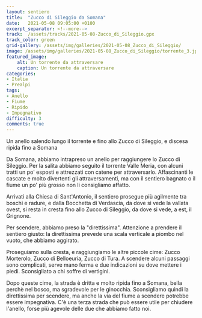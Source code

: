 ```yaml
---
layout: sentiero
title:  "Zucco di Sileggio da Somana"
date:   2021-05-08 09:05:00 +0100
excerpt_separator: <!--more-->
track:  /assets/tracks/2021-05-08-Zucco_di_Sileggio.gpx
track_color: green
grid-gallery: /assets/img/galleries/2021-05-08_Zucco_di_Sileggio/
image: /assets/img/galleries/2021-05-08_Zucco_di_Sileggio/torrente_3.jpg
featured_image:
    alt: Un torrente da attraversare
    caption: Un torrente da attraversare
categories:
- Italia
- Prealpi
tags:
- Anello
- Fiume
- Ripido
- Impegnativo
difficulty: 3
comments: true
---
```


Un anello salendo lungo il torrente e fino allo Zucco di Sileggio, e discesa ripida fino a Somana 
<!--more-->

Da Somana, abbiamo intrapreso un anello per raggiungere lo Zucco di Sileggio. Per la salita abbiamo seguito il torrente Valle Meria, con alcuni tratti un po' esposti e attrezzati con catene per attraversarlo. 
Affascinanti le cascate e molto divertenti gli attraversamenti, ma con il sentiero bagnato o il fiume un po' più grosso non li consigliamo affatto.

Arrivati alla Chiesa di Sant'Antonio, il sentiero prosegue più agilmente tra boschi e radure, e dalla Bocchetta di Verdascia, da dove si vede la vallata ovest, si resta in cresta fino allo Zucco di Sileggio, da dove si vede, a est, il Grignone.

Per scendere, abbiamo preso la "direttissima". Attenzione a prendere il sentiero giusto: la direttissima prevede una scala verticale a piombo nel vuoto, che abbiamo aggirato.

Proseguiamo sulla cresta, e raggiungiamo le altre piccole cime: Zucco Morterolo, Zucco di Belloeuria, Zucco di Tura. A scendere alcuni passaggi sono complicati, serve mano ferma e due indicazioni su dove mettere i piedi. 
Sconsigliato a chi soffre di vertigini. 

Dopo queste cime, la strada è dritta e molto ripida fino a Somana, bella perchè nel bosco, ma sgradevole per le ginocchia. 
Sconsigliamo quindi la direttissima per scendere, ma anche la via del fiume a scendere potrebbe essere impegnativa. C'è una terza strada che può essere utile per chiudere l'anello, forse più agevole delle due che abbiamo fatto noi.
